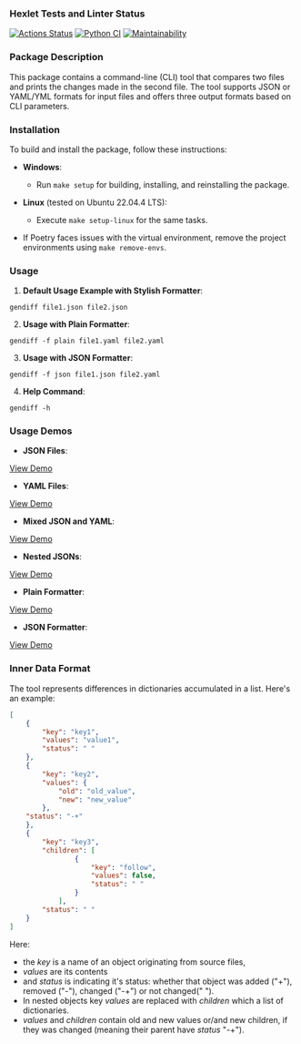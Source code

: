 
### Hexlet Tests and Linter Status
[![Actions Status](https://github.com/fiftinmen/python-project-50/actions/workflows/hexlet-check.yml/badge.svg)](https://github.com/fiftinmen/python-project-50/actions) [![Python CI](https://github.com/fiftinmen/python-project-50/actions/workflows/Test%20Coverage.yml/badge.svg)](https://github.com/fiftinmen/python-project-50/actions/workflows/Test%20Coverage.yml) [![Maintainability](https://api.codeclimate.com/v1/badges/009d230b83044e6e3f00/maintainability)](https://codeclimate.com/github/fiftinmen/python-project-50/maintainability)

### Package Description

This package contains a command-line (CLI) tool that compares two files and prints the changes made in the second file. The tool supports JSON or YAML/YML formats for input files and offers three output formats based on CLI parameters.

### Installation

To build and install the package, follow these instructions:

-  **Windows**:

	- Run `make setup` for building, installing, and reinstalling the package.

-  **Linux** (tested on Ubuntu 22.04.4 LTS):

	- Execute `make setup-linux` for the same tasks.

- If Poetry faces issues with the virtual environment, remove the project environments using `make remove-envs`.

  

### Usage

1.  **Default Usage Example with Stylish Formatter**:

`gendiff file1.json file2.json`

2.  **Usage with Plain Formatter**:

`gendiff -f plain file1.yaml file2.yaml`

3.  **Usage with JSON Formatter**:

`gendiff -f json file1.json file2.yaml`

4.  **Help Command**:

`gendiff -h`

### Usage Demos

-  **JSON Files**:

[View Demo](https://asciinema.org/a/fjDh58WngjdI4LxG26kBqA0Of)

-  **YAML Files**:

[View Demo](https://asciinema.org/a/NNzfS2hklqB9vUaw9jMQFStj6)

-  **Mixed JSON and YAML**:

[View Demo](https://asciinema.org/a/NNzfS2hklqB9vUaw9jMQFStj6)

-  **Nested JSONs**:

[View Demo](https://asciinema.org/a/SLyry8tqav7eSo6scsCWHHhVm)

-  **Plain Formatter**:

[View Demo](https://asciinema.org/a/rCZhbkuvZFfxOUaJUVmSQ7XFB)

-  **JSON Formatter**:

[View Demo](https://asciinema.org/a/BQ6iP4bDgIQyGWaBI2qffUOvi)

  

### Inner Data Format

The tool represents differences in dictionaries accumulated in a list. Here's an example:

```json
[
	{
		"key": "key1",
		"values": "value1",
		"status": " "
	},
	{
		"key": "key2",
		"values": {
			"old": "old_value",
			"new": "new_value"
		},
	"status": "-+"
	},
	{
		"key": "key3",
		"children": [
				{
					"key": "follow",
					"values": false,
					"status": " "
				}
			],
		"status": " "
	}
]
```
Here:
+ the *key* is a name of an object originating from source files,
+  *values* are its contents
+ and *status* is indicating it's status: whether that object was added ("+"), removed ("-"), changed ("-+") or not changed(" ").
+ In nested objects key *values* are replaced with *children* which a list of dictionaries.
+  *values* and *children* contain old and new values or/and new children, if they was changed (meaning their parent have *status* "-+").

